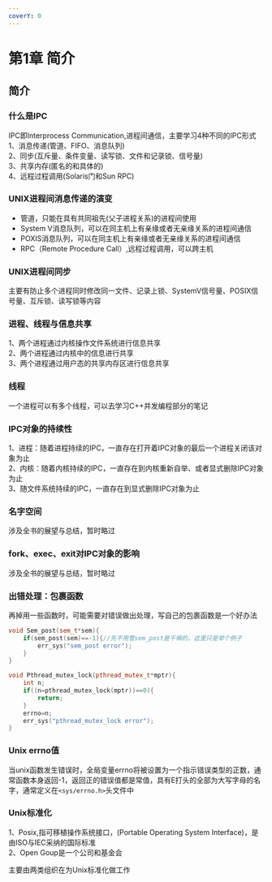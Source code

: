 ```yaml
---
coverY: 0
---
```


# 第1章 简介

## 简介

### 什么是IPC

IPC即Interprocess Communication,进程间通信，主要学习4种不同的IPC形式  
1、消息传递(管道、FIFO、消息队列)  
2、同步(互斥量、条件变量、读写锁、文件和记录锁、信号量)  
3、共享内存(匿名的和具体的)  
4、远程过程调用(Solaris门和Sun RPC)  

### UNIX进程间消息传递的演变

* 管道，只能在具有共同祖先(父子进程关系)的进程间使用  
* System V消息队列，可以在同主机上有亲缘或者无亲缘关系的进程间通信  
* POXIS消息队列，可以在同主机上有亲缘或者无亲缘关系的进程间通信  
* RPC（Remote Procedure Call）,远程过程调用，可以跨主机  

### UNIX进程间同步

主要有防止多个进程同时修改同一文件、记录上锁、SystemV信号量、POSIX信号量、互斥锁、读写锁等内容  

### 进程、线程与信息共享

1、两个进程通过内核操作文件系统进行信息共享  
2、两个进程通过内核中的信息进行共享  
3、两个进程通过用户态的共享内存区进行信息共享  

### 线程

一个进程可以有多个线程，可以去学习C++并发编程部分的笔记  

### IPC对象的持续性

1、进程：随着进程持续的IPC，一直存在打开着IPC对象的最后一个进程关闭该对象为止  
2、内核：随着内核持续的IPC，一直存在到内核重新自举、或者显式删除IPC对象为止  
3、随文件系统持续的IPC，一直存在到显式删除IPC对象为止  

### 名字空间

涉及全书的展望与总结，暂时略过  

### fork、exec、exit对IPC对象的影响

涉及全书的展望与总结，暂时略过  

### 出错处理：包裹函数

再掉用一些函数时，可能需要对错误做出处理，写自己的包裹函数是一个好办法  

```cpp
void Sem_post(sem_t*sem){
    if(sem_post(sem)==-1){//先不用管sem_post是干嘛的，这里只是举个例子
        err_sys("sem_post error");
    }
}

void Pthread_mutex_lock(pthread_mutex_t*mptr){
    int n;
    if((n=pthread_mutex_lock(mptr))==0){
        return;
    }
    errno=n;
    err_sys("pthread_mutex_lock error");
}
```

### Unix errno值

当unix函数发生错误时，全局变量errno将被设置为一个指示错误类型的正数，通常函数本身返回-1，返回正的错误值都是常值，具有E打头的全部为大写字母的名字，通常定义在`<sys/errno.h>`头文件中  

### Unix标准化

1、Posix,指可移植操作系统接口，(Portable Operating System Interface)，是由ISO与IEC采纳的国际标准  
2、Open Goup是一个公司和基金会

主要由两类组织在为Unix标准化做工作  
